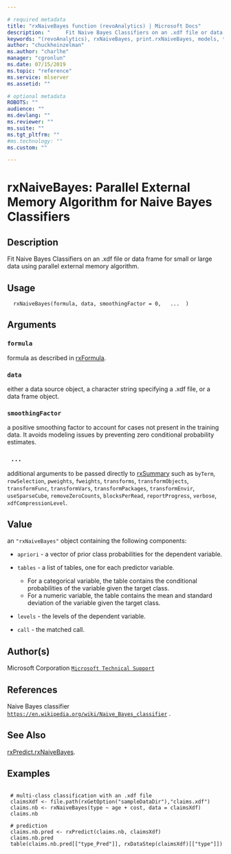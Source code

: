 ```yaml
--- 

# required metadata 
title: "rxNaiveBayes function (revoAnalytics) | Microsoft Docs" 
description: "     Fit Naive Bayes Classifiers on an .xdf file or data frame     for small or large data using parallel external memory algorithm. " 
keywords: "(revoAnalytics), rxNaiveBayes, print.rxNaiveBayes, models, tree, classif, classification" 
author: "chuckheinzelman"
ms.author: "charlhe" 
manager: "cgronlun" 
ms.date: 07/15/2019
ms.topic: "reference" 
ms.service: mlserver
ms.assetid: "" 

# optional metadata 
ROBOTS: "" 
audience: "" 
ms.devlang: "" 
ms.reviewer: "" 
ms.suite: "" 
ms.tgt_pltfrm: "" 
#ms.technology: "" 
ms.custom: "" 

--- 
```




 # rxNaiveBayes: Parallel External Memory Algorithm for Naive Bayes Classifiers 
 ## Description

Fit Naive Bayes Classifiers on an .xdf file or data frame
for small or large data using parallel external memory algorithm.


 ## Usage

```   
  rxNaiveBayes(formula, data, smoothingFactor = 0,   ...  )

```

 ## Arguments



 ### `formula`
  formula as described in [rxFormula](rxFormula.md).     


 ### `data`
  either a data source object, a character string  specifying a .xdf file, or a data frame object. 


 ### `smoothingFactor`
  a positive smoothing factor to account for cases not present in the training data.  It avoids modeling issues by preventing zero conditional probability estimates. 


 ### ` ...`
  additional arguments to be passed directly to [rxSummary](rxSummary.md) such as `byTerm`, `rowSelection`, `pweights`, `fweights`, `transforms`, `transformObjects`, `transformFunc`,  `transformVars`, `transformPackages`, `transformEnvir`,  `useSparseCube`, `removeZeroCounts`, `blocksPerRead`,  `reportProgress`, `verbose`, `xdfCompressionLevel`.   



 ## Value

an `"rxNaiveBayes"` object containing the following components:


* `apriori` -  a vector of prior class probabilities for the dependent variable.


* `tables` -  a list of tables, one for each predictor variable.   
   * For a categorical variable, the table contains the conditional probabilities of the variable given the target class.  
   * For a numeric variable, the table contains the mean and standard deviation of the variable given the target class.  



* `levels` -  the levels of the dependent variable.


* `call` -  the matched call.




 ## Author(s)

Microsoft Corporation [`Microsoft Technical Support`](https://go.microsoft.com/fwlink/?LinkID=698556&clcid=0x409)



 ## References

Naive Bayes classifier
[`https://en.wikipedia.org/wiki/Naive_Bayes_classifier`](https://en.wikipedia.org/wiki/Naive_Bayes_classifier)
.


 ## See Also

[rxPredict.rxNaiveBayes](rxPredict.rxNaiveBayes.md).

 ## Examples

 ```

  # multi-class classification with an .xdf file
  claimsXdf <- file.path(rxGetOption("sampleDataDir"),"claims.xdf")
  claims.nb <- rxNaiveBayes(type ~ age + cost, data = claimsXdf)
  claims.nb

  # prediction
  claims.nb.pred <- rxPredict(claims.nb, claimsXdf)
  claims.nb.pred
  table(claims.nb.pred[["type_Pred"]], rxDataStep(claimsXdf)[["type"]])
```





